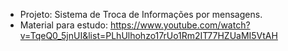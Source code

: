 * Projeto: Sistema de Troca de Informações por mensagens.  
* Material para estudo: https://www.youtube.com/watch?v=TqeQ0_5jnUI&list=PLhUlhohzo17rUo1Rm2IT77HZUaMI5VtAH
